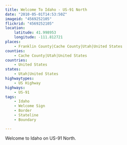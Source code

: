 ```yaml
---
title: Welcome To Idaho - US-91 North
date: "2010-05-01T14:53:50Z"
imageid: "4569252105"
flickrid: "4569252105"
location:
    latitude: 41.998953
    longitude: -111.812721
places:
    - Franklin County|Cache County|Utah|United States
counties:
    - Cache County|Utah|United States
countries:
    - United States
states:
    - Utah|United States
highwaytypes:
    - US Highway
highways:
    - US-91
tags:
    - Idaho
    - Welcome Sign
    - Border
    - Stateline
    - Boundary

---
```

Welcome to Idaho on US-91 North.